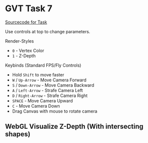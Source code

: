 
<script type="text/javascript" src="gl-matrix.js"></script>
<script type="text/javascript" src="dat.gui.min.js"></script>

# GVT Task 7
[Sourcecode for Task](https://raw.githubusercontent.com/hendrikp/scratchpad/gh-pages/gvt/gvt7.md)

Use controls at top to change parameters.

Render-Styles
* `0` - Vertex Color
* `1` - Z-Depth

Keybinds (Standard FPS/Fly Controls)
* Hold `Shift` to move faster
* `W` / `Up-Arrow` - Move Camera Forward
* `S` / `Down-Arrow` - Move Camera Backward
* `A` / `Left-Arrow` - Strafe Camera Left
* `D` / `Right-Arrow` - Strafe Camera Right
* `SPACE` - Move Camera Upward
* `C` - Move Camera Down
* Drag Canvas with mouse to rotate camera

## WebGL Visualize Z-Depth (With intersecting shapes)
<canvas id="wgl" width="768" height="768" style="outline: grey 2px solid;"></canvas>

<script id="wgl_vertex" type="nojs">
attribute vec4 pos;
attribute vec4 col;
varying vec4 vColor;
uniform mat4 projection;
uniform mat4 camera;
uniform mat4 modelview;
void main()
{
  vColor = col;
  gl_Position = projection * camera * modelview * pos;
}
</script>

<script id="wgl_fragment" type="nojs">
precision mediump float;
varying vec4 vColor;
uniform int renderStyle;
uniform vec2 cameraZ; // z-depth (task 7)

// z-depth (task 7)
float transformZ(float z)
{
  float inv = 2.0 * cameraZ[0];
  float difZ = cameraZ[1] + cameraZ[0] - z * (cameraZ[1] - cameraZ[0]);
  return inv / difZ;
}

void main()
{
  if (renderStyle == 1)
  {
    // z-depth (task 7)
    gl_FragColor = vec4(vec3(transformZ(gl_FragCoord.z)), 1.0);
  }
  else
  {
    // vertex color
    gl_FragColor = vColor;
  }
}
</script>

<script>

// Use DAT GUI
var gui = new dat.GUI();
var context;
var start = undefined;
var tTotal = 0.0;
var renderContinous = true;
function renderContext(timestamp)
{
  var elapsed = 0.0;
  const minFrametime = 1/60; // max 60fps
  const maxFrametime = 1/10; // min 10fps
  if (timestamp)
  {
    if (start === undefined)
    {
      start = timestamp;
    }

    elapsed = (timestamp - start) / 1000; // we want elapsed time in seconds
    if (elapsed < minFrametime)
    {
      elapsed = minFrametime;
    }
    else if(elapsed > maxFrametime)
    {
      elapsed = maxFrametime;
    }
    tTotal += elapsed;
  }

  if( context.render(elapsed, tTotal) )
  {
    requestFrame(renderContext);
  }
}

function requestFrame(requester)
{
  if (renderContinous && requester === renderContext)
  {
    window.requestAnimationFrame(renderContext);
  }
  else if(!renderContinous && requester !== renderContext)
  {
    window.requestAnimationFrame(renderContext);
  }
}

// Use glMatrix
const {mat4, vec3, quat} = glMatrix;

// resize helper from https://webgl2fundamentals.org/webgl/resources/webgl-utils.js
function resizeCanvasToDisplaySize(canvas, multiplier) {
  multiplier = multiplier || 1;
  const width  = canvas.clientWidth  * multiplier | 0;
  const height = canvas.clientHeight * multiplier | 0;
  if (canvas.width !== width ||  canvas.height !== height) {
      canvas.width  = width;
      canvas.height = height;
      return true;
  }
  return false;
}
  
// Compile shader
var _shaders = [];
function getShader(gl, type, id)
{
  var source = document.getElementById(id).text;
  var shader = gl.createShader(type);
  gl.shaderSource(shader, source);
  gl.compileShader(shader);

  if (!gl.getShaderParameter(shader, gl.COMPILE_STATUS))
  {
    console.log(gl.getShaderInfoLog(shader));
  }
  else
  {
    _shaders.push(shader);
    return shader;
  }
}

// link program
function initProgram(gl)
{
  var program = gl.createProgram();
  
  _shaders.forEach(element => gl.attachShader(program, element));
  
  gl.linkProgram(program);

  if (!gl.getProgramParameter(program, gl.LINK_STATUS))
  {
    console.log(gl.getProgramInfoLog(program));
  }
  else
  {
    return program;
  }
}

// color conversion for gradient (based on: https://axonflux.com/handy-rgb-to-hsl-and-rgb-to-hsv-color-model-c)
function hsl2rgb(h, s, l)
{
    var r, g, b;

    if(s == 0)
    {
        r = g = b = l; // achromatic
    }
    else
    {
        function hue2rgb(p, q, t)
        {
            if(t < 0) t += 1;
            if(t > 1) t -= 1;
            if(t < 1/6) return p + (q - p) * 6 * t;
            if(t < 1/2) return q;
            if(t < 2/3) return p + (q - p) * (2/3 - t) * 6;
            return p;
        }

        var q = l < 0.5 ? l * (1 + s) : l + s - l * s;
        var p = 2 * l - q;
        r = hue2rgb(p, q, h + 1/3);
        g = hue2rgb(p, q, h);
        b = hue2rgb(p, q, h - 1/3);
    }

    return [r,g,b];
}

// generate data
function generateSpiral( params )
{
  const {a, b, angleScale, rotations} = params;
  //a - space offset
  //b - space angle per rotation factor
  //angleScale - angle scale per point
  //rotations - rotations

  var positions = [];
  var indices = [];
  var colors = [];
  var shape = { m: {v: positions, i: indices, c: colors}, params: params, modelview: glMatrix.mat4.create() };

  // generate data (spiral)
  var pi2 = 2 * Math.PI;
  
  var pointsPerRotation = Math.ceil( pi2 / angleScale );
  var pointsTotal = Math.ceil( rotations * pointsPerRotation );
  var origins = pointsTotal - pointsPerRotation; // one less rotation
  var pointsPerRotation2 = 2*pointsPerRotation;
  var fadeOut = (rotations*0.45)*pointsPerRotation;
  
  for (var i = 0; i < pointsTotal; ++i)
  {
    var angle = i * angleScale;
    var rotation = angle / pi2;
    
    var radius = a + b * rotation * rotation;

    positions.push( radius * Math.cos(angle), radius * Math.sin(angle), 0.5*radius*Math.sin(5*(angle)) );
    
    var progressRotation = (i % (pointsPerRotation+1)) / pointsPerRotation;
    var gradientHue = progressRotation;
    var saturation = i / pointsTotal;
    var light = 1.0;
    
    var nearEnd = pointsTotal - i - fadeOut;
    if (nearEnd < 0)
    {
      light += nearEnd/fadeOut;
    }
    
    var nearStart = i - fadeOut
    if (nearStart < 0)
    {
      light += nearStart/fadeOut;
    }

    // hsv based gradient
    var c = hsl2rgb(gradientHue, saturation, light);
    colors.push(c[0], c[1], c[2], 1);
    
    // still generate triangles?
    if (i < origins)
    {
      // fully filled
      indices.push( i, i+pointsPerRotation, i+1);
      indices.push( i, i+pointsPerRotation-1, i+pointsPerRotation);
    }
  }
  
  return shape;
}

// generate torus based on http://www.3d-meier.de/tut3/Seite58.html
function generateTorus( params )
{
  const {r, R, Nu, Nv} = params;

  var pi2 = 2 * Math.PI;

  var uMin = 0.0;
  var uMax = pi2;
  var vMin = 0.0;
  var vMax = pi2;
  
  var du = (uMax-uMin)/Nu;
  var dv = (vMax-vMin)/Nv;

  var positions = [];
  var indices = [];
  var colors = [];
  var shape = { m: {v: positions, i: indices, c: colors}, params: params, modelview: glMatrix.mat4.create() };

  // generate points
  for (var i=0; i<=Nu; i++)
  {
    for (var j=0; j<=Nv; j++)
    {
      var u = uMin + i * du;
      var v = vMin + j * dv;

      positions.push(
        (R + r * Math.cos(v)) * Math.cos(u),
        (R + r * Math.cos(v)) * Math.sin(u),
        r * Math.sin(v)
      );

      var c = hsl2rgb(j/Nv, 0.5, 0.5);
      colors.push(c[0], c[1], c[2], 1);

      // generate triangles
      if(i < Nu && j < Nv)
      {
        // points - CCW order
        var p = [
          i * (Nv + 1) + j,
          (i + 1) * (Nv + 1) + j,
          (i + 1) * (Nv + 1) + j + 1,
          i * (Nv + 1) + j + 1
        ];

        indices.push( p[0], p[1], p[2] );
        indices.push( p[2], p[3], p[0] );
      }
    }
  }

  return shape;
}

// generate icosphere based on http://blog.andreaskahler.com/2009/06/creating-icosphere-mesh-in-code.html
function generateIcosphere( params )
{
  const {N} = params;

  var t = (1.0 + Math.sqrt(5.0)) * 0.5;

  var vertices = [];
  var positions = [];
  var indices = [];
  var colors = [];

  function addVertex(v)
  {
    vec3.normalize(v,v);
    vertices.push(v);
    return vertices.length-1;
  }

  function getMiddlePoint(a, b)
  {
    // center between both points
    var mid = vec3.create();
    vec3.lerp(mid, vertices[a], vertices[b], 0.5);
    vec3.normalize(mid, mid);
    
    // check if not already exists
    for (var i = 0; i < vertices.length; i++)
    {
      if (vec3.equals(mid, vertices[i]))
      {
        return i;
      }
    }

    return addVertex(mid);
	}

  // create 12 vertices of a icosahedron
  addVertex(vec3.fromValues(-1,  t,  0));
  addVertex(vec3.fromValues( 1,  t,  0));
  addVertex(vec3.fromValues(-1, -t,  0));
  addVertex(vec3.fromValues( 1, -t,  0));

  addVertex(vec3.fromValues( 0, -1,  t));
  addVertex(vec3.fromValues( 0,  1,  t));
  addVertex(vec3.fromValues( 0, -1, -t));
  addVertex(vec3.fromValues( 0,  1, -t));

  addVertex(vec3.fromValues( t,  0, -1));
  addVertex(vec3.fromValues( t,  0,  1));
  addVertex(vec3.fromValues(-t,  0, -1));
  addVertex(vec3.fromValues(-t,  0,  1));

  // create 20 triangles of the icosahedron
  indices.push(0, 11, 5);
  indices.push(0, 5, 1);
  indices.push(0, 1, 7);
  indices.push(0, 7, 10);
  indices.push(0, 10, 11);

  // 5 adjacent faces 
  indices.push(1, 5, 9);
  indices.push(5, 11, 4);
  indices.push(11, 10, 2);
  indices.push(10, 7, 6);
  indices.push(7, 1, 8);

  // 5 faces around point 3
  indices.push(3, 9, 4);
  indices.push(3, 4, 2);
  indices.push(3, 2, 6);
  indices.push(3, 6, 8);
  indices.push(3, 8, 9);

  // 5 adjacent faces 
  indices.push(4, 9, 5);
  indices.push(2, 4, 11);
  indices.push(6, 2, 10);
  indices.push(8, 6, 7);
  indices.push(9, 8, 1);

  // refine triangles
  for (var i = 0; i < N; i++)
  {
      var indices2 = [];
      for (var tri = 0; tri < indices.length; tri += 3)
      {
          // replace triangle by 4 triangles
          var a = getMiddlePoint(indices[tri+0], indices[tri+1]);
          var b = getMiddlePoint(indices[tri+1], indices[tri+2]);
          var c = getMiddlePoint(indices[tri+2], indices[tri+0]);

          indices2.push(indices[tri+0], a, c);
          indices2.push(indices[tri+1], b, a);
          indices2.push(indices[tri+2], c, b);
          indices2.push(a, b, c);
      }
      indices = indices2;
  }

  var pi2 = 2*Math.PI;

  // convert vertices to position array
  for (var i=0; i < vertices.length; ++i)
  {
    positions.push(vertices[i][0], vertices[i][1], vertices[i][2]);

    // coloration
    // looks also ok (front facing hue change)
    //var len = vec3.length(vertices[i]);
    //var hue = Math.abs(vertices[i][0]/len);

    // but this xz angle based hue change is looking better  
    var hue = (Math.PI+Math.atan2(vertices[i][0], vertices[i][2])) / pi2;

    var c = hsl2rgb(hue, 0.7, 0.5);
    
    colors.push(c[0], c[1], c[2], 1);
  }

  var shape = { m: {v: positions, i: indices, c: colors}, params: params, modelview: glMatrix.mat4.create() };
  return shape;
}

// generate drop based on http://www.3d-meier.de/tut3/Seite44.html
function generateDrop( params )
{
  const {a, b, Nu, Nv} = params;

  var pi2 = 2 * Math.PI;

  var uMin = 0.0;
  var uMax = Math.PI;
  var vMin = 0.0;
  var vMax = pi2;
  
  var du = (uMax-uMin)/Nu;
  var dv = (vMax-vMin)/Nv;

  var positions = [];
  var indices = [];
  var colors = [];
  var shape = { m: {v: positions, i: indices, c: colors}, params: params, modelview: glMatrix.mat4.create() };

  // generate points
  for (var i=0; i<=Nu; i++)
  {
    for (var j=0; j<=Nv; j++)
    {
      var u = uMin + i * du;
      var v = vMin + j * dv;

      positions.push(
        a * (b - Math.cos(u)) *Math.sin(u) *Math.cos(v),
        a * (b - Math.cos(u)) *Math.sin(u) *Math.sin(v),
        Math.cos(u)
      );

      var c = hsl2rgb(i/Nv, 1-i/Nu, 0.5);
      colors.push(c[0], c[1], c[2], 1);

      // generate triangles
      if(i < Nu && j < Nv)
      {
        // points - CCW order
        var p = [
          i * (Nv + 1) + j,
          (i + 1) * (Nv + 1) + j,
          (i + 1) * (Nv + 1) + j + 1,
          i * (Nv + 1) + j + 1
        ];

        indices.push( p[0], p[1], p[2] );
        indices.push( p[2], p[3], p[0] );
      }
    }
  }

  return shape;
}

// generate a grid for horizon line (better for camera movement)
function generateGrid( params )
{
  const {gridsize, N} = params;

  var Nu = N;
  var Nv = N;

  var uMin = 0.0;
  var uMax = gridsize;
  var vMin = 0.0;
  var vMax = gridsize;
  
  var du = (uMax-uMin)/Nu;
  var dv = (vMax-vMin)/Nv;

  var positions = [];
  var indices = [];
  var colors = [];
  var shape = { m: {v: positions, i: indices, c: colors}, params: params, modelview: glMatrix.mat4.create() };

  // generate points
  for (var i=0; i<=Nu; i++)
  {
    for (var j=0; j<=Nv; j++)
    {
      var u = uMin + i * du;
      var v = vMin + j * dv;

      positions.push(u,v,0);

      var c = hsl2rgb(i/Nv, 0.5, 0.4);
      colors.push(c[0], c[1], c[2], 1);

      // generate triangles
      if(i < Nu && j < Nv)
      {
        // points - CCW order
        var p = [
          i * (Nv + 1) + j,
          (i + 1) * (Nv + 1) + j,
          (i + 1) * (Nv + 1) + j + 1,
          i * (Nv + 1) + j + 1
        ];

        indices.push( p[0], p[1], p[2] );
        indices.push( p[2], p[3], p[0] );
      }
    }
  }

  return shape;
}

// task 7 basic element
function generatePyramid( params )
{
  var positions = [];
  var indices = [];
  var colors = [];

 var positions = [
    // Front 
    0.0,  1.0,  0.0,
    -1.0, -1.0,  1.0,
    1.0, -1.0,  1.0,
    // Right
    0.0,  1.0,  0.0,
    1.0, -1.0,  1.0,
    1.0, -1.0, -1.0,
    // Back
    0.0,  1.0,  0.0,
    1.0, -1.0, -1.0,
    -1.0, -1.0, -1.0,
    // Left 
    0.0,  1.0,  0.0,
    -1.0, -1.0, -1.0,
    -1.0, -1.0,  1.0
  ];

  for(var i = 0; i < positions.length; i++)
  {
    colors.push(0.9, 0, 0, 1); // red

    if(i % 3 == 0)
    {
      indices.push( i+0, i+1, i+2);
    }
  }

  // bottom CCW
  indices.push( 1+2*3, 1+1*3, 1+0*3);
  indices.push( 1+0*3, 1+3*3, 1+2*3);

  var shape = { m: {v: positions, i: indices, c: colors}, params: params, modelview: glMatrix.mat4.create() };
  return shape;
}

function rad2deg(r)
{
  return r * (180.0/Math.PI);
}

// init context
function initContext(id)
{
  var _canvas = document.getElementById(id);
  var gl = _canvas.getContext("webgl", {antialias: true});

  function cleanBg()
  {
      gl.clearColor(1, 1, 1, 1); // white
      gl.clear(gl.COLOR_BUFFER_BIT | gl.DEPTH_BUFFER_BIT);
  }

  if (gl)
  {
    var vs = getShader(gl, gl.VERTEX_SHADER, "wgl_vertex");
    var fs = getShader(gl, gl.FRAGMENT_SHADER, "wgl_fragment");
    
    var context = {gl: gl, vs: vs, fs: fs, canvas: _canvas};

    var program = initProgram(gl);
    context.program = program;

    // prepare canvas
    gl.useProgram(program);

    // clean + enable depth / features
    cleanBg();

    // Backface culling.
    gl.frontFace(gl.CCW);
    gl.enable(gl.CULL_FACE);
    gl.cullFace(gl.BACK);

    gl.enable(gl.DEPTH_TEST);
    gl.depthFunc(gl.LEQUAL);

    // Polygon offset of rastered Fragments.
    gl.enable(gl.POLYGON_OFFSET_FILL);
    gl.polygonOffset(0.5, 0);

    // prepare viewport
    resizeCanvasToDisplaySize(gl.canvas);
    gl.viewport(0, 0, gl.canvas.width, gl.canvas.height);
  
    // prepare attributes of shaders
    var posAttribute = gl.getAttribLocation(program, "pos");
    context.posAttribute = posAttribute;
    var colAttribute = gl.getAttribLocation(program, "col");
    context.colAttribute = colAttribute;

    // modelview
    var u_modelview = gl.getUniformLocation(program, "modelview");
    context.u_modelview = u_modelview;

    // projection
    var u_projection = gl.getUniformLocation(program, "projection");
    context.u_projection = u_projection;
    var projection = mat4.create();
    context.projection = projection;
    var fovy = 0.5; // radians vertical

    var cameraZ = [0.1, 10]; // near, far
    mat4.perspective(projection, fovy, gl.canvas.width / gl.canvas.height, cameraZ[0], cameraZ[1]);
    gl.uniformMatrix4fv(u_projection, false, projection );
    // near, far for Z-depth rendering style
    var u_cameraZ = gl.getUniformLocation(program, "cameraZ");
    gl.uniform2fv(u_cameraZ, cameraZ );

    // render style
    context.renderStyle = 1;
    var u_renderStyle = gl.getUniformLocation(program, "renderStyle");
    context.u_renderStyle = u_renderStyle;

    // camera (used to move with keybinds)
    var camera = mat4.create();
    context.camera = camera;
    var u_camera = gl.getUniformLocation(program, "camera");
    context.u_camera = u_camera;
    var cameraPos = vec3.create();
    context.cameraPos = cameraPos;
    var cameraAngle = [0,0,0];
    context.cameraAngle = cameraAngle;
    var cameraRotation = mat4.create();
    context.cameraRotation = cameraRotation;
    
    function updateCamera()
    {
      // create camera rotation from camera angles
      var rot = quat.create();
      quat.fromEuler(rot, rad2deg(cameraAngle[0]), rad2deg(cameraAngle[1]), rad2deg(cameraAngle[2]));
      mat4.fromQuat(context.cameraRotation, rot);
      mat4.invert(context.cameraRotation, context.cameraRotation);

      // finalize camera (rot+pos)
      mat4.identity(camera);
      mat4.multiply(camera, cameraRotation, camera);
      mat4.translate(camera, camera, cameraPos);
      requestFrame();
    }
    context.updateCamera = updateCamera;
    function resetCamera()
    {
      vec3.set(cameraPos, 0,0,-4); // initial pos

      // rotation
      cameraAngle[0]=0;
      cameraAngle[1]=0;
      cameraAngle[2]=0;
      mat4.identity(cameraRotation);

      updateCamera();
    }
    context.resetCamera = resetCamera;

    // creation of buffers
    function createBuffers(shape)
    {
      // store vertices
      if (shape.m.v)
      {
        shape.m.pBuffer = gl.createBuffer();
        gl.bindBuffer(gl.ARRAY_BUFFER, shape.m.pBuffer);
        gl.bufferData(gl.ARRAY_BUFFER, new Float32Array(shape.m.v), gl.STATIC_DRAW);
      }

      // store indices
      if (shape.m.i)
      {
        console.assert((shape.m.i.length%3) == 0, "[%s] Indices %d not triangles", shape.params.name, shape.m.i.length);

        shape.m.iBuffer = gl.createBuffer();
        gl.bindBuffer(gl.ELEMENT_ARRAY_BUFFER, shape.m.iBuffer);
        gl.bufferData(gl.ELEMENT_ARRAY_BUFFER, new Uint16Array(shape.m.i), gl.STATIC_DRAW);
      }

      // store colors
      if (shape.m.c)
      {        
        console.assert((shape.m.v.length/3) == (shape.m.c.length/4), "[%s] Vertices %d and Colors %d not matching", shape.params.name, shape.m.v.length, shape.m.c.length);

        shape.m.cBuffer = gl.createBuffer();
        gl.bindBuffer(gl.ARRAY_BUFFER, shape.m.cBuffer);
        gl.bufferData(gl.ARRAY_BUFFER, new Float32Array(shape.m.c), gl.STATIC_DRAW);
      }
    }

    // method to draw line strip
    function drawArrays(shape)
    {
      // if buffer not yet created try (cached)
      if (!shape.m.pBuffer)
      {
        createBuffers(shape);
      }

      // vertices
      if (shape.m.pBuffer)
      {
        gl.bindBuffer(gl.ARRAY_BUFFER, shape.m.pBuffer);
        gl.enableVertexAttribArray(posAttribute);
        gl.vertexAttribPointer(posAttribute, 3, gl.FLOAT, false, 0, 0);
      }

      // position
      gl.uniformMatrix4fv(u_modelview, false, shape.modelview );

      // draw
      gl.drawArrays(gl.LINE_STRIP, 0, shape.m.v.length / 3);
    }

    // method to draw
    function drawElements(shape)
    {
      // if buffer not yet created try (cached)
      if (!shape.m.pBuffer)
      {
        createBuffers(shape);
      }

      // vertices
      if (shape.m.pBuffer)
      {
        gl.bindBuffer(gl.ARRAY_BUFFER, shape.m.pBuffer);
        gl.enableVertexAttribArray(posAttribute);
        gl.vertexAttribPointer(posAttribute, 3, gl.FLOAT, false, 0, 0);
      }

      // colors
      if (shape.m.cBuffer)
      {
        gl.bindBuffer(gl.ARRAY_BUFFER, shape.m.cBuffer);
        gl.enableVertexAttribArray(colAttribute);
        gl.vertexAttribPointer(colAttribute, 4, gl.FLOAT, false, 0, 0);
      }

      // indices
      if (shape.m.iBuffer)
      {
        gl.bindBuffer(gl.ELEMENT_ARRAY_BUFFER, shape.m.iBuffer);
      }

      // position
      gl.uniformMatrix4fv(u_modelview, false, shape.modelview );

      // ui options for drawing
      if (shape.params.drawLines == true)
      {
        // draw lines
        gl.drawElements(gl.LINES, shape.m.i.length, gl.UNSIGNED_SHORT, 0);
      }
      else 
      {
        // draw triangles based on indices
        gl.drawElements(gl.TRIANGLES, shape.m.i.length, gl.UNSIGNED_SHORT, 0);
      }
    }

    // generate data
    var scene = {};
    context.scene = scene;
    function updateSceneObjectMatrix(shape)
    {
        // reposition + resize
        mat4.identity(shape.modelview);
        mat4.translate(shape.modelview, shape.modelview, shape.params.pos);
        mat4.scale(shape.modelview, shape.modelview, shape.params.scale);
        mat4.rotateX(shape.modelview, shape.modelview, shape.params.rotate[0]);
        mat4.rotateY(shape.modelview, shape.modelview, shape.params.rotate[1]);
        mat4.rotateZ(shape.modelview, shape.modelview, shape.params.rotate[2]);
    }

    function createSceneObject(params)
    {
      if (params.name != '')
      {
        if (params.pos === undefined && params.posOrigin !== undefined)
        {
          params.pos = Array.from(params.posOrigin);
        }

        var shape = params.generator(params);

        updateSceneObjectMatrix(shape);
        scene[shape.params.name] = shape; // place into scene

        return shape;
      }
    }

    function duplicateSceneObject(source, params)
    {
      if (params.name != '')
      {
        if (params.pos === undefined && params.posOrigin !== undefined)
        {
          params.pos = Array.from(params.posOrigin);
        }

        var shape = {};
        Object.assign(shape, source);
        shape.params = params;
        shape.params.draw = source.params.draw;

        shape.modelview = glMatrix.mat4.create();

        updateSceneObjectMatrix(shape);
        scene[shape.params.name] = shape; // place into scene

        return shape;
      }
    }

    // grid
    var gridsize = 30;
    var grid = createSceneObject({
      name: 'grid',
      generator: generateGrid,
      pos: [-gridsize*0.5, -1, gridsize*0.5],
      scale: [1, 1, 1],
      rotate: [-Math.PI*0.5, 0, 0.0],
      gridsize: gridsize,
      N: 50,
      drawLines: false,
      draw: drawElements,
    });

    var ui = gui.addFolder('Scene Grid');
    ui.add(grid.params, "gridsize", 1, 100, 1).onChange( function() {
      gridsize = grid.params.gridsize;
      grid.params.pos = [-gridsize*0.5, -1, gridsize*0.5]; // when size changes need to also recenter grid
      createSceneObject(grid.params);
      
      } );
    ui.add(grid.params, "N", 2, 100, 1).onChange( function() { createSceneObject(grid.params); requestFrame();} );
    ui.add(grid.params, "drawLines").onChange( requestFrame );

    // 4.1 + 4.2 procedural shape 1 - torus 
    var torus = createSceneObject({
      name: 'torus',
      generator: generateTorus,
      pos: [0, 0.0, 0.0],
      scale: [0.5, 0.5, 0.5],
      rotate: [0, 0, 0],
      r: 0.1, R: 1.0,
      Nu: 35, Nv: 20,
      drawLines: false,
      draw: drawElements,
    });
    /*
    var ui = gui.addFolder('Torus - 4.1+2');
    ui.add(torus.params, "r", 0, 0.5, 0.0002).onChange( function() { createSceneObject(torus.params); requestFrame(); } );
    ui.add(torus.params, "R", 0, 1, 0.005).onChange( function() { createSceneObject(torus.params); requestFrame(); } );
    ui.add(torus.params, "Nu", 3, 40, 1).onChange( function() { createSceneObject(torus.params); requestFrame(); } );
    ui.add(torus.params, "Nv", 3, 40, 1).onChange( function() { createSceneObject(torus.params); requestFrame(); } );
    ui.add(torus.params, "drawLines").onChange( requestFrame );

    // 4.1 + 4.2 procedural shape 2 - drop
    var drop = createSceneObject({
      name: 'drop',
      generator: generateDrop,
      pos: [0.5, -0.5, 0.0],
      scale: [0.3, 0.3, 0.3],
      rotate: [-Math.PI*0.5, 0, 0.0],
      a: 0.5, b: 1.0,
      Nu: 20, Nv: 20,
      drawLines: false,
      draw: drawElements,
    });
    var ui = gui.addFolder('Drop - 4.1+2');
    ui.add(drop.params, "a", 0, 1, 0.02).onChange( function() { createSceneObject(drop.params); requestFrame();} );
    ui.add(drop.params, "b", 0, 1, 0.02).onChange( function() { createSceneObject(drop.params); requestFrame();} );
    ui.add(drop.params, "Nu", 3, 40, 1).onChange( function() { createSceneObject(drop.params); requestFrame();} );
    ui.add(drop.params, "Nv", 3, 40, 1).onChange( function() { createSceneObject(drop.params); requestFrame();} );
    ui.add(drop.params, "drawLines").onChange( requestFrame );
    
    // 4.3 - custom procedural shape - extended task 3
    var wspiral = createSceneObject({
      name: 'wspiral',
      generator: generateSpiral,
      pos: [-0.5, -0.5, 0.0],
      scale: [0.5, 0.5, 0.5],
      rotate: [0.25, 0.25, 0.0],
      a: 0.003, b: 0.03,
      angleScale: 0.1, rotations: 5,
      drawLines: false,
      draw: drawElements,
    });
    var ui = gui.addFolder('Wobbly Spiral - 4.3 (only frontface)');
    ui.add(wspiral.params, "a", 0, 0.3, 0.0002).onChange( function() { createSceneObject(wspiral.params); requestFrame(); } );
    ui.add(wspiral.params, "b", 0, 0.3, 0.005).onChange( function() { createSceneObject(wspiral.params); requestFrame();} );
    ui.add(wspiral.params, "rotations", 0, 20, 0.3).onChange( function() { createSceneObject(wspiral.params); requestFrame();} );
    ui.add(wspiral.params, "drawLines").onChange( requestFrame );
    */

    // 5 - icosphere
    var sscale = [0.1, 0.1, 0.1];
    var sphere = createSceneObject({
      name: 'sphere',
      generator: generateIcosphere,
      posOrigin: [0, 0.0, 0.0],
      scale: sscale,
      rotate: [0.0, 0.0, 0.0],
      N: 3,
      drawLines: false,
      draw: drawElements,
    });
    /*
    var ui = gui.addFolder('Icosphere - 5');
    ui.add(sphere.params, "N", 0, 4, 1).onChange( function() { createSceneObject(sphere.params); requestFrame();} );
    ui.add(sphere.params, "drawLines").onChange( requestFrame );
    */

    // 6. we need 3 more spheres to animate them
    var sphere2 = duplicateSceneObject(sphere, {
      name: 'sphere2',
      posOrigin: [0, 0.0, 0.0],
      scale: sscale,
      rotate: [0.0, 0.0, 0.0],
      drawLines: false,
    });
    var sphere3 = duplicateSceneObject(sphere, {
      name: 'sphere3',
      posOrigin: [0, 0.0, 0.0],
      scale: sscale,
      rotate: [0.0, 0.0, 0.0],
      drawLines: false,
    });
    var sphere4 = duplicateSceneObject(sphere, {
      name: 'sphere4',
      posOrigin: [0, 0.0, 0.0],
      scale: sscale,
      rotate: [0.0, 0.0, 0.0],
      drawLines: false,
    });

    // 7. add more interecting shapes for Z-Visualization
    var pyramid = createSceneObject({
      name: 'pyramid',
      generator: generatePyramid,
      posOrigin: [0, -0.25, 0.0],
      scale: [0.5, 0.25, 0.5],
      rotate: [0.0, 0.0, 0.0],
      drawLines: false,
      draw: drawElements,
    });
    var pyramid2 = duplicateSceneObject(pyramid, {
      name: 'pyramid2',
      posOrigin: [0, 0.25, 0.0],
      scale: [0.5, 0.25, 0.5],
      rotate: [Math.PI, 0 , 0.0],
      drawLines: false,
    });
    var torus2 = duplicateSceneObject(torus, {
      name: 'torus2',
      posOrigin: [0, 0.0, 0.0],
      scale: [1.0, 1.0, 1.0],
      rotate: [0, 0 , 0.0],
      drawLines: false,
    });

    // reset camera gui
    gui.add(context, "resetCamera");

    // task 6 animation speed
    context.animationSpeed = 0.2;
    gui.add(context, "animationSpeed", 0.2, 0.4, 0.01);

    // task 7 z-Depth visualization
    gui.add(context, "renderStyle", 0, 1, 1);

    // based on https://de.wikipedia.org/wiki/Lemniskate_von_Bernoulli
    function infinityRotatePath(shape, speed, tTotal, offset, offset2)
    {
      // restore origin pos (shallow-clone)
      shape.params.pos = Array.from(shape.params.posOrigin);

      // calculate animated position
      var t = offset + speed * (tTotal + offset2);
      var axisScale = 2.0 / (3.0-Math.cos(2.0*t));
      shape.params.pos[0] += axisScale * Math.cos(t);
      shape.params.pos[1] += axisScale * Math.sin(2.0*t) * 0.5;

      shape.params.rotate[2] = Math.PI * t;

      // update matrix
      updateSceneObjectMatrix(shape);
    }

    function infinityRotatePath2(shape, speed, tTotal, offset, offset2)
    {
      // restore origin pos (shallow-clone)
      shape.params.pos = Array.from(shape.params.posOrigin);

      // calculate animated position
      var t = offset + speed * (tTotal + offset2);
      var axisScale = 2.0 / (3.0-Math.cos(2.0*t));
      shape.params.pos[2] += axisScale * Math.cos(t);
      shape.params.pos[1] += axisScale * Math.sin(2.0*t) * 0.5;

      shape.params.rotate[0] = Math.PI * t;

      // update matrix
      updateSceneObjectMatrix(shape);
    }

    function rotateTorus(shape, speed, tTotal, offset, offset2)
    {
      var t = offset + speed * tTotal;
      shape.params.rotate[1] = offset2 + Math.PI * 2 * t;

      // update matrix
      updateSceneObjectMatrix(shape);
    }

    // animation task
    function animate(elapsed, tTotal)
    {
      var speed = context.animationSpeed;

      var s1 = scene['sphere'];
      infinityRotatePath(s1, speed, tTotal, Math.PI*0.5, -1);
      var s2 = scene['sphere2'];
      infinityRotatePath(s2, speed, tTotal, 0, 1);
      var s3 = scene['sphere3'];
      infinityRotatePath2(s3, speed, tTotal, 0, -1);
      var s4 = scene['sphere4'];
      infinityRotatePath2(s4, speed, tTotal, Math.PI*0.5, 1);

      var sceneTorus = scene['torus'];
      rotateTorus(sceneTorus, 0.5 * (speed/Math.PI), tTotal, 0, -Math.PI*0.5 ); // -Math.PI*0.5
      //rotateTorus(sceneTorus, 1, sceneSphere.params.pos[0], 0, -Math.PI*0.5 )
    }

    // draw task
    context.render = function(elapsed, tTotal)
    {
      animate(elapsed, tTotal);

      cleanBg();

      // update style
      gl.uniform1i(u_renderStyle, context.renderStyle );

      // update camera
      gl.uniformMatrix4fv(u_camera, false, camera );

      // draw all shapes in scene
      for (shape in scene)
      {
        scene[shape].params.draw(scene[shape]);
      }

      return renderContinous; // true for continous animation, false for no update required
    }

    return context;
  }
}

// create context and render once
context = initContext("wgl");
context.resetCamera(); // init camera pos and draw

requestFrame(renderContext); // start continous rendering

// Camera/Key handler
window.onkeydown = function(evt)
{
  var key = evt.which ? evt.which : evt.keyCode;
  var c = String.fromCharCode(key);
  
  var change = 0.01;

  if(evt.shiftKey)
  {
    change *= 3.0;
  }

  var ct = vec3.create();

  if (c == 'W'|| key == 38)
  {
    ct[2]=change;
  }
  else if(c == 'S' || key == 40)
  {
    ct[2]=-change;
  }
  else if(c == 'A' || key == 37)
  {
    ct[0]=change;
  }
  else if(c == 'D' || key == 39)
  {
    ct[0]=-change;
  }
  else if(c == ' ')
  {
    ct[1]=-change;
  }
  else if(c == 'C')
  {
    ct[1]=change;
  }

  // we want to move relative to viewing direction
  var transformDir = mat4.clone(context.cameraRotation);
  mat4.invert(transformDir, transformDir);
  vec3.transformMat4(ct, ct, transformDir);

  vec3.add(context.cameraPos, context.cameraPos, ct);
  context.updateCamera();
};


function normalizeRad(r)
{
  while (r < 0)
    r += Math.PI*2;
  while (r >= Math.PI*2)
    r -= Math.PI*2;
  return r;
}

function restrainPitch(r)
{
  if (r < -Math.PI*0.5)
    r = -Math.PI*0.5;
  if (r > Math.PI*0.5)
    r = Math.PI*0.5;
  return r;
}

// Camera/Mouse handler
function mouseDrag(evt)
{
  if ((evt.buttons & 1) == 1) // mouse primary down?
  {
    var changeX = evt.movementX / context.canvas.clientWidth;
    var changeY = evt.movementY / context.canvas.clientHeight;
    changeX *= Math.PI;
    changeY *= Math.PI;

    // handle angles
    var camRotation = context.cameraAngle;
    camRotation[0] -= changeY;
    camRotation[1] -= changeX;
    camRotation[0] = restrainPitch(camRotation[0]); // pitch
    camRotation[1] = normalizeRad(camRotation[1]); // yaw

    context.updateCamera();
  }
}

context.canvas.addEventListener("mousemove", mouseDrag, false);

</script>